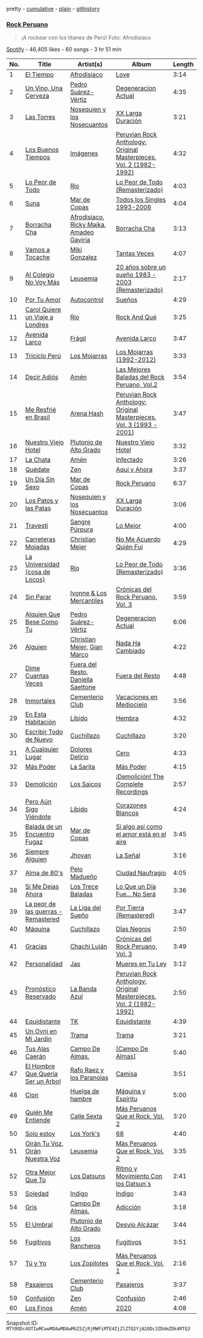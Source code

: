 pretty - [cumulative](/playlists/cumulative/37i9dQZF1DXca9fdfkadHF.md) - [plain](/playlists/plain/37i9dQZF1DXca9fdfkadHF) - [githistory](https://github.githistory.xyz/mackorone/spotify-playlist-archive/blob/main/playlists/plain/37i9dQZF1DXca9fdfkadHF)

### [Rock Peruano](https://open.spotify.com/playlist/37i9dQZF1DXca9fdfkadHF)

> ¡A rockear con los titanes de Perú! Foto: Afrodisiaco

[Spotify](https://open.spotify.com/user/spotify) - 46,405 likes - 60 songs - 3 hr 51 min

| No. | Title | Artist(s) | Album | Length |
|---|---|---|---|---|
| 1 | [El Tiempo](https://open.spotify.com/track/4X2IwER8pyOAnqO17PMd1B) | [Afrodisiaco](https://open.spotify.com/artist/184bX1ApmIMyWU3TcpTy93) | [Love](https://open.spotify.com/album/123qwjmrd4Kt1hkRJRffbJ) | 3:14 |
| 2 | [Un Vino, Una Cerveza](https://open.spotify.com/track/5Q2J37xbIR60z6ifswoGKe) | [Pedro Suárez\-Vértiz](https://open.spotify.com/artist/3Azj8v21CQ76AVvjuNv5Vg) | [Degeneracion Actual](https://open.spotify.com/album/6uvZ1iuFftQCFX3xuzbGJx) | 4:35 |
| 3 | [Las Torres](https://open.spotify.com/track/0sN4ERM2Q2UBKyePqfcgv9) | [Nosequien y los Nosecuantos](https://open.spotify.com/artist/53NElDuSIPdjifOGOcvqqe) | [XX Larga Duración](https://open.spotify.com/album/1EGY0YnV5576fW6v8mw9pK) | 3:21 |
| 4 | [Los Buenos Tiempos](https://open.spotify.com/track/01HnBtxksndufRZ0G4P78H) | [Imágenes](https://open.spotify.com/artist/21FhK40xTF3XpUPXZgdV7Q) | [Peruvian Rock Anthology: Original Masterpieces, Vol\. 2 \(1982\-1992\)](https://open.spotify.com/album/0sKdSlr1ui53Ar4hX71Ntd) | 4:32 |
| 5 | [Lo Peor de Todo](https://open.spotify.com/track/7cnUsQVdrZFNdtIBKZBMb5) | [Rio](https://open.spotify.com/artist/1Y08JdtP0X185Yk0tjjc2E) | [Lo Peor de Todo \(Remasterizado\)](https://open.spotify.com/album/6yupnkuEaW58l51gic72Cb) | 4:03 |
| 6 | [Suna](https://open.spotify.com/track/4udGuDY6x5WzWdMiVe3yea) | [Mar de Copas](https://open.spotify.com/artist/01CPQQGyqdgTqtyLxPrPur) | [Todos los Singles 1993\-2006](https://open.spotify.com/album/6OthgAS7EYRLPuGJKTitu8) | 4:04 |
| 7 | [Borracha Cha](https://open.spotify.com/track/7thb9ZOxlnvC2zUJmBae9X) | [Afrodisiaco](https://open.spotify.com/artist/184bX1ApmIMyWU3TcpTy93), [Ricky Majka](https://open.spotify.com/artist/4xUQJIDnmeo4ucWGvhW0JU), [Amadeo Gaviria](https://open.spotify.com/artist/4CdUtm3UZQmQ14Nxitvp12) | [Borracha Cha](https://open.spotify.com/album/0eQzNdCh2D2Fo9eF0s7QOV) | 3:13 |
| 8 | [Vamos a Tocache](https://open.spotify.com/track/52ZXLXnrhz0yJLVKXtt31M) | [Miki Gonzalez](https://open.spotify.com/artist/0ifCMWK5i03zLZL2N5hmWy) | [Tantas Veces](https://open.spotify.com/album/4ka5fTmUpvGREuDcDHHIyb) | 4:07 |
| 9 | [Al Colegio No Voy Más](https://open.spotify.com/track/17HmjqKPaPPyiUxbDSKVWa) | [Leusemia](https://open.spotify.com/artist/35BTdhvVMG0JrhFriUiT0U) | [20 años sobre un sueño 1983 \- 2003 \(Remasterizado\)](https://open.spotify.com/album/198k5yWC8Yuvm7vb49WMHY) | 2:17 |
| 10 | [Por Tu Amor](https://open.spotify.com/track/2IvOjXrJCmttHX8cSKFKbs) | [Autocontrol](https://open.spotify.com/artist/0th5G3uzu7mi4Co4BEMLLZ) | [Sueños](https://open.spotify.com/album/43Py5L7PwKFmNnouXrdpk6) | 4:29 |
| 11 | [Carol Quiere un Viaje a Londres](https://open.spotify.com/track/5TVYykPNOs7gt1urSqsEih) | [Rio](https://open.spotify.com/artist/1Y08JdtP0X185Yk0tjjc2E) | [Rock And Qué](https://open.spotify.com/album/6tGrXhKGXL2ygPo2EwI5qs) | 3:25 |
| 12 | [Avenida Larco](https://open.spotify.com/track/1UC6KI4TujcN8L8VZtrbec) | [Frágil](https://open.spotify.com/artist/7rfZNBKo6a84PsygWV4aDc) | [Avenida Larco](https://open.spotify.com/album/3I17ylhxcI0v3Okk3WtiE6) | 3:47 |
| 13 | [Triciclo Perú](https://open.spotify.com/track/2ELYy1uP6rbXhTAXh6px9f) | [Los Mojarras](https://open.spotify.com/artist/1q7dN4c3Py4QbovlM01xYX) | [Los Mojarras \(1992\-2012\)](https://open.spotify.com/album/2Yh0cSIVg3KUE58e0O1rbo) | 3:33 |
| 14 | [Decir Adiós](https://open.spotify.com/track/1wrvhdpgdvEP7F3RI8BZon) | [Amén](https://open.spotify.com/artist/4OgbQT8E2mFbXTJAYIUFTp) | [Las Mejores Baladas del Rock Peruano, Vol.2](https://open.spotify.com/album/7DUY8h1WoNbTkpGIQDnYmB) | 3:54 |
| 15 | [Me Resfrié en Brasil](https://open.spotify.com/track/6owthHOJo06koXPXe7xBG9) | [Arena Hash](https://open.spotify.com/artist/4AGALQQLo0S46FUlhJ25V0) | [Peruvian Rock Anthology: Original Masterpieces, Vol\. 3 \(1993 \- 2001\)](https://open.spotify.com/album/4NptflPTkngrCanK5RZb2Y) | 3:47 |
| 16 | [Nuestro Viejo Hotel](https://open.spotify.com/track/12ybnfIatnLWEC2S6BYmas) | [Plutonio de Alto Grado](https://open.spotify.com/artist/5E1vOnaDVuBXGt21yY7f01) | [Nuestro Viejo Hotel](https://open.spotify.com/album/5jSoD1MdnqYhfjU5tUyDIJ) | 3:32 |
| 17 | [La Chata](https://open.spotify.com/track/3jzpdDnLaQcsuGCw4JwVYS) | [Amén](https://open.spotify.com/artist/4OgbQT8E2mFbXTJAYIUFTp) | [Infectado](https://open.spotify.com/album/2zAl9NEyqqhmupC1MFtlHK) | 3:26 |
| 18 | [Quédate](https://open.spotify.com/track/5WbgDeqVRo5C6mzJYIxlHn) | [Zen](https://open.spotify.com/artist/2sEmBklSbXkHge8Bx8zQzF) | [Aquí y Ahora](https://open.spotify.com/album/0xvLmAbqSOxIbRLJmWaIiQ) | 3:37 |
| 19 | [Un Día Sin Sexo](https://open.spotify.com/track/2NQiAkkQGqHXg7HxPgI1IV) | [Mar de Copas](https://open.spotify.com/artist/01CPQQGyqdgTqtyLxPrPur) | [Rock Peruano](https://open.spotify.com/album/4lrJX0gvqyOao3TAgmqAgx) | 6:37 |
| 20 | [Los Patos y las Patas](https://open.spotify.com/track/0KzcD5rBOrAKPvvbGnvTZ7) | [Nosequien y los Nosecuantos](https://open.spotify.com/artist/53NElDuSIPdjifOGOcvqqe) | [XX Larga Duración](https://open.spotify.com/album/1EGY0YnV5576fW6v8mw9pK) | 3:06 |
| 21 | [Travesti](https://open.spotify.com/track/7mP7CSPnMOgiB4TFzN7QaM) | [Sangre Púrpura](https://open.spotify.com/artist/0iCm5J3ki7zYRKNaGB72hN) | [Lo Mejor](https://open.spotify.com/album/5UmHPpAm1Dn6l2m3poazi9) | 4:00 |
| 22 | [Carreteras Mojadas](https://open.spotify.com/track/6UKI8gr3zCJmKBEp0iHrFS) | [Christian Meier](https://open.spotify.com/artist/3OgfCHk8YwaZ7NjQHbL4f3) | [No Me Acuerdo Quién Fui](https://open.spotify.com/album/6T0Ekn1CIDccf5CbDRfHkF) | 4:29 |
| 23 | [La Universidad \(cosa de Locos\)](https://open.spotify.com/track/2uWpNusYG5sEpvGNmOr03P) | [Rio](https://open.spotify.com/artist/1Y08JdtP0X185Yk0tjjc2E) | [Lo Peor de Todo \(Remasterizado\)](https://open.spotify.com/album/6yupnkuEaW58l51gic72Cb) | 3:36 |
| 24 | [Sin Parar](https://open.spotify.com/track/2URrkcVRi83IC3slwFyOqv) | [Ivonne & Los Mercantiles](https://open.spotify.com/artist/3joRWlQtbK3sxnIKE3zIRM) | [Crónicas del Rock Peruano, Vol\. 3](https://open.spotify.com/album/5HLcA82W29prT29qKbdbUx) | 3:59 |
| 25 | [Alquien Que Bese Como Tu](https://open.spotify.com/track/3yX13QX2pqJP55Q0Tg8Pm5) | [Pedro Suárez\-Vértiz](https://open.spotify.com/artist/3Azj8v21CQ76AVvjuNv5Vg) | [Degeneracion Actual](https://open.spotify.com/album/6uvZ1iuFftQCFX3xuzbGJx) | 6:06 |
| 26 | [Alguien](https://open.spotify.com/track/6wl1FWjnroEtgqLqDXHvEa) | [Christian Meier](https://open.spotify.com/artist/3OgfCHk8YwaZ7NjQHbL4f3), [Gian Marco](https://open.spotify.com/artist/2gDqGAadPIPiA7LtmNn74g) | [Nada Ha Cambiado](https://open.spotify.com/album/1Sr4cN3rBHYHAwmBl2gzfD) | 4:22 |
| 27 | [Dime Cuantas Veces](https://open.spotify.com/track/6z0eMk6Xa8Mx7AjhydUOZ2) | [Fuera del Resto](https://open.spotify.com/artist/7v5UtTSIrVtQneJY6EK0r7), [Daniella Saettone](https://open.spotify.com/artist/48RFZr0AZskIbjRBmZhx72) | [Fuera del Resto](https://open.spotify.com/album/00pt8qwh9djWy5oGJDoK4A) | 4:48 |
| 28 | [Inmortales](https://open.spotify.com/track/79VP5Ap32a7ilnhZL0nn8v) | [Cementerio Club](https://open.spotify.com/artist/3LEwFZc846sAmu2QRFaRGY) | [Vacaciones en Mediocielo](https://open.spotify.com/album/0PfYVe4QyKeFgXMtcy1PlF) | 3:56 |
| 29 | [En Esta Habitación](https://open.spotify.com/track/1gAB76RAMN8sZl0PjKyqXA) | [Libido](https://open.spotify.com/artist/7J7btQloI9KSJg0o4e9Fno) | [Hembra](https://open.spotify.com/album/1A9njpmy2SE4Ft9JqiDPmh) | 4:32 |
| 30 | [Escribir Todo de Nuevo](https://open.spotify.com/track/654uAZgLcfWlXZwQovgDbG) | [Cuchillazo](https://open.spotify.com/artist/2PUyeJkrdcOntByKHmnKtv) | [Cuchillazo](https://open.spotify.com/album/36uS9S86kA68XQAcgTCRl9) | 3:20 |
| 31 | [A Cualquier Lugar](https://open.spotify.com/track/4rN7j9iJ7olRMLbz3BD4uq) | [Dolores Delirio](https://open.spotify.com/artist/2VgyvIB7rkMHJLzkMtUOSI) | [Cero](https://open.spotify.com/album/4t7fvSvJHUUFm16bIFWdUh) | 4:33 |
| 32 | [Más Poder](https://open.spotify.com/track/3oF7I6xfM2ALb4rJ6d3mTt) | [La Sarita](https://open.spotify.com/artist/4FclbIRVpHDYM9RaQpQHCR) | [Más Poder](https://open.spotify.com/album/6q5z4VFO2RvUcFs7v7msYN) | 4:15 |
| 33 | [Demolición](https://open.spotify.com/track/3dTcwy3L3fOP0vm4Lz0zdD) | [Los Saicos](https://open.spotify.com/artist/4HYB35YLMCRIzQobpWs5yv) | [¡Demolición! The Complete Recordings](https://open.spotify.com/album/3Ai7SkBLKNZusgIRiP1R1M) | 2:57 |
| 34 | [Pero Aún Sigo Viéndote](https://open.spotify.com/track/5rkxLIdDPy22cbs0NJZLLd) | [Libido](https://open.spotify.com/artist/7J7btQloI9KSJg0o4e9Fno) | [Corazones Blancos](https://open.spotify.com/album/3aJCOemV1UhEtNYBDmpX7N) | 4:24 |
| 35 | [Balada de un Encuentro Fugaz](https://open.spotify.com/track/7sdwEEi3ZHZVzy2FldXqzx) | [Mar de Copas](https://open.spotify.com/artist/01CPQQGyqdgTqtyLxPrPur) | [Si algo así como el amor está en el aire](https://open.spotify.com/album/4Z2EOWKODHlBbLnvewyQwW) | 3:45 |
| 36 | [Siempre Alguien](https://open.spotify.com/track/4vC0zwOAEKtHIG3xPYdBZr) | [Jhovan](https://open.spotify.com/artist/3sDWekwERR8IkNhXXrBvjP) | [La Señal](https://open.spotify.com/album/5LLmBCTkXNbIe1eZLEbCg1) | 3:16 |
| 37 | [Alma de 80's](https://open.spotify.com/track/59bZ2k0TSk6qf9gzbvPEw5) | [Pelo Madueño](https://open.spotify.com/artist/0lJSc4CHUrJA90bk4a11Gx) | [Ciudad Naufragio](https://open.spotify.com/album/1IaNvFMcMGBA1ehjtARFS5) | 4:05 |
| 38 | [Si Me Dejas Ahora](https://open.spotify.com/track/0Bbk8jjpxm9XllmcLAeLaH) | [Los Trece Baladas](https://open.spotify.com/artist/4GLu0ai9hvNL68OEgIj6KX) | [Lo Que un Día Fue..\. No Será](https://open.spotify.com/album/1sh7DEeT2lk832ABzr0EWN) | 3:36 |
| 39 | [La peor de las guerras \- Remastered](https://open.spotify.com/track/67SdBqjGew9i3eKeiF14Ie) | [La Liga del Sueño](https://open.spotify.com/artist/0K1keFZ7bOlTIGX1p3APB2) | [Por Tierra \(Remastered\)](https://open.spotify.com/album/3mC1bT6CET5GCB74NbK9sZ) | 3:47 |
| 40 | [Máquina](https://open.spotify.com/track/1OTgiJYTDcXxp4KFeNzmgh) | [Cuchillazo](https://open.spotify.com/artist/2PUyeJkrdcOntByKHmnKtv) | [DÍas Negros](https://open.spotify.com/album/3PEirdybTes0NQVNKlKzEv) | 2:50 |
| 41 | [Gracias](https://open.spotify.com/track/0ECtfhLKp1wB7q67bwgUSi) | [Chachi Luján](https://open.spotify.com/artist/7y0peWaS8foIWpoTuLfO1Y) | [Crónicas del Rock Peruano, Vol\. 3](https://open.spotify.com/album/5HLcA82W29prT29qKbdbUx) | 3:49 |
| 42 | [Personalidad](https://open.spotify.com/track/2UO1BZ44RhM74qv13PCixW) | [Jas](https://open.spotify.com/artist/47nHIKTmZwcDtIOaSflgPZ) | [Mueres en Tu Ley](https://open.spotify.com/album/16m1xehdAu0dlKIrWeXuEw) | 3:12 |
| 43 | [Pronóstico Reservado](https://open.spotify.com/track/0r3r6idica0ZQMUPOzO6w0) | [La Banda Azul](https://open.spotify.com/artist/6egHTp2ACHZXellZBMPXGS) | [Peruvian Rock Anthology: Original Masterpieces, Vol\. 2 \(1982\-1992\)](https://open.spotify.com/album/0sKdSlr1ui53Ar4hX71Ntd) | 2:50 |
| 44 | [Equidistante](https://open.spotify.com/track/6Cdr1voGvpaY2LWXwXKXfL) | [TK](https://open.spotify.com/artist/2Fyl2R5qMxAPabuAlQEn6l) | [Equidistante](https://open.spotify.com/album/6RNPd8DKJsW3NJX2OHprcf) | 4:39 |
| 45 | [Un Ovni en Mi Jardín](https://open.spotify.com/track/6EO9B5nyP0cS1auCFDIbYF) | [Trama](https://open.spotify.com/artist/5HT6tm0lJBhS5Zl2tXC0WY) | [Trama](https://open.spotify.com/album/7c7gUfqJxX21nhpDIZ5rX8) | 3:21 |
| 46 | [Tus Alas Caerán](https://open.spotify.com/track/47RPhZOsbbgeSugavCkqtT) | [Campo De Almas.](https://open.spotify.com/artist/2kdLC1HSTszF0mr5rH8vAf) | [\[Campo De Almas\]](https://open.spotify.com/album/7vecFaeShbkNnkYshP8EgC) | 5:40 |
| 47 | [El Hombre Que Quería Ser un Arbol](https://open.spotify.com/track/2MxQZWdX4CVshx2L9WTj7L) | [Rafo Raez y los Paranoias](https://open.spotify.com/artist/481gdbLADpe8TGkv8Td4a5) | [Camisa](https://open.spotify.com/album/3o3jj7LXcJ8JZj46Eti6eu) | 3:51 |
| 48 | [Clon](https://open.spotify.com/track/3UGyNybOojLXwEWEjC4h42) | [Huelga de hambre](https://open.spotify.com/artist/5HBq2CbvH0j3HsbTSD7ySQ) | [Máquina y Espíritu](https://open.spotify.com/album/2HYHSHyjYiInfqgPshmkLI) | 5:00 |
| 49 | [Quién Me Entiende](https://open.spotify.com/track/2jHCuQ38CWKqSMUAH5jlp1) | [Calle Sexta](https://open.spotify.com/artist/1hVQbWUjkv6qGzQQ59Dvui) | [Más Peruanos Que el Rock, Vol\. 2](https://open.spotify.com/album/7nFEFppkVpb6SYDDnBFqjJ) | 3:20 |
| 50 | [Solo estoy](https://open.spotify.com/track/60VYMG9lj4p8WfDTFZXEOZ) | [Los York's](https://open.spotify.com/artist/5fOfpeBPZeyWDHPOHA8UY5) | [68](https://open.spotify.com/album/5zMLdhfL7vQOKvofoU4Z7R) | 4:40 |
| 51 | [Oirán Tu Voz, Oirán Nuestra Voz](https://open.spotify.com/track/50MinBuDveXXwAagB1wtC1) | [Leusemia](https://open.spotify.com/artist/35BTdhvVMG0JrhFriUiT0U) | [Más Peruanos Que el Rock, Vol\. 2](https://open.spotify.com/album/7nFEFppkVpb6SYDDnBFqjJ) | 3:35 |
| 52 | [Otra Mejor Que Tú](https://open.spotify.com/track/5gUp2GYPSZulV3q5ilvY7a) | [Los Datsuns](https://open.spotify.com/artist/7mLWJvI7Qjetu2WJZbz96L) | [Ritmo y Movimiento Con los Datsun´s](https://open.spotify.com/album/3OzwNkPFtLV2Mytl1f5Oc4) | 2:41 |
| 53 | [Soledad](https://open.spotify.com/track/0bYlL7XNEvLC34f53mmqEO) | [Indigo](https://open.spotify.com/artist/4Hy7H79rnIljAwnwDtislK) | [Indigo](https://open.spotify.com/album/10PdZeHhCFhOekUFsuNHlM) | 3:43 |
| 54 | [Gris](https://open.spotify.com/track/1xDTqhyb1FhvhCGjcaW6j5) | [Campo De Almas.](https://open.spotify.com/artist/2kdLC1HSTszF0mr5rH8vAf) | [Adicción](https://open.spotify.com/album/4OT78VlrNDMDDwMCnD1pbv) | 3:18 |
| 55 | [El Umbral](https://open.spotify.com/track/4A8FFbP2EEW5blEINK0PF8) | [Plutonio de Alto Grado](https://open.spotify.com/artist/5E1vOnaDVuBXGt21yY7f01) | [Desvío Alcázar](https://open.spotify.com/album/4QuDEdQx24FbtN6YtfmfwT) | 3:44 |
| 56 | [Fugitivos](https://open.spotify.com/track/1AfCj3oLpV8sX8tv65s5zg) | [Los Rancheros](https://open.spotify.com/artist/5zAgd4w0pUkadSSRAz9Z7Q) | [Fugitivos](https://open.spotify.com/album/3ukqeYP9wEZQ7E4RcwuhCd) | 3:51 |
| 57 | [Tú y Yo](https://open.spotify.com/track/2Gsi2U5j3HUja7YcXkbr3B) | [Los Zopilotes](https://open.spotify.com/artist/3LjNoICptpY8EE21CHv46E) | [Más Peruanos Que el Rock, Vol\. 1](https://open.spotify.com/album/5uxCbEVfLhM7P1UoSrBrT0) | 2:16 |
| 58 | [Pasajeros](https://open.spotify.com/track/0gFDB5hdEFf3VMdvvgX68B) | [Cementerio Club](https://open.spotify.com/artist/3LEwFZc846sAmu2QRFaRGY) | [Pasajeros](https://open.spotify.com/album/3Iwp3SvVegjZ1Ek9o96SAk) | 3:37 |
| 59 | [Confusión](https://open.spotify.com/track/6SiQcAM3WKVf9eP2WQZ0Ok) | [Zen](https://open.spotify.com/artist/2sEmBklSbXkHge8Bx8zQzF) | [Confusión](https://open.spotify.com/album/39JBhk7OBHt3Zv61nZcFte) | 2:46 |
| 60 | [Los Finos](https://open.spotify.com/track/2VZF5V2UtGkcxVsynxLxoE) | [Amén](https://open.spotify.com/artist/4OgbQT8E2mFbXTJAYIUFTp) | [2020](https://open.spotify.com/album/2XXSSuTZwjCGyI0yshXmJv) | 4:08 |

Snapshot ID: `MTY0ODc4OTIwMCwwMDAwMDAwMGI5ZjRjMWFiMTE4ZjZlZTQ2YjA2ODc3ZDdmZDk4MTQ3`
